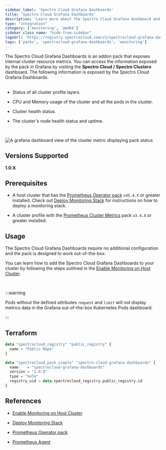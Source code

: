 ```yaml
---
sidebar_label: 'Spectro Cloud Grafana Dashboards'
title: 'Spectro Cloud Grafana Dashboards'
description: 'Learn more about the Spectro Cloud Grafana dashboard and how to use it.'
type: "integration"
category: ['monitoring', 'amd64']
sidebar_class_name: "hide-from-sidebar"
logoUrl: 'https://registry.spectrocloud.com/v1/spectrocloud-grafana-dashboards/blobs/sha256:a48c9929480a8c463e409e7563279f97d80e674c5cc91cb81c47454aea2c203d?type=image/png'
tags: ['packs', 'spectrocloud-grafana-dashboards', 'monitoring']
---
```



The Spectro Cloud Grafana Dashboards is an addon pack that exposes internal cluster resource metrics. You can access the information exposed by the pack in Grafana by visiting the **Spectro Cloud / Spectro Clusters** dashboard. The following information is exposed by the Spectro Cloud Grafana Dashboards. <br /> <br />

- Status of all cluster profile layers.


- CPU and Memory usage of the cluster and all the pods in the cluster.


- Cluster health status.


- The cluster's node health status and uptime.

<br />


![A grafana dashboard view of the cluster metric displaying pack status](/clusters_cluster-management_grafana_spectro_metrics.png)


## Versions Supported

**1.0.X**

## Prerequisites

* A host cluster that has the [Prometheus Operator pack](prometheus-operator.md) `v45.4.X` or greater installed. Check out [Deploy Monitoring Stack](../clusters/cluster-management/monitoring/deploy-monitor-stack.md) for instructions on how to deploy a monitoring stack.


* A cluster profile with the [Prometheus Cluster Metrics](prometheus-cluster-metrics.md) pack `v3.4.X` or greater installed.


## Usage

The Spectro Cloud Grafana Dashboards require no additional configuration and the pack is designed to work out-of-the-box. 

You can learn how to add the Spectro Cloud Grafana Dashboards to your cluster by following the steps outlined in the [Enable Monitoring on Host Cluster](../clusters/cluster-management/monitoring/deploy-agent.md).

<br />

:::warning

Pods without the defined attributes `request` and `limit` will not display metrics data in the Grafana out-of-the-box Kubernetes Pods dashboard.

:::



## Terraform


```terraform hcl
data "spectrocloud_registry" "public_registry" {
  name = "Public Repo"
}

data "spectrocloud_pack_simple" "spectro-cloud-grafana-dashboards" {
  name    = "spectrocloud-grafana-dashboards"
  version = "1.0.0"
  type = "helm"
  registry_uid = data.spectrocloud_registry.public_registry.id
}
```



## References

- [Enable Monitoring on Host Cluster](../clusters/cluster-management/monitoring/deploy-agent.md).


- [Deploy Monitoring Stack](../clusters/cluster-management/monitoring/deploy-monitor-stack.md)


- [Prometheus Operator pack](prometheus-operator.md)


- [Prometheus Agent](prometheus-agent.md)